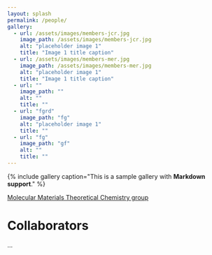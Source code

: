 ```yaml
---
layout: splash
permalink: /people/
gallery:
  - url: /assets/images/members-jcr.jpg
    image_path: /assets/images/members-jcr.jpg
    alt: "placeholder image 1"
    title: "Image 1 title caption"
  - url: /assets/images/members-mer.jpg
    image_path: /assets/images/members-mer.jpg
    alt: "placeholder image 1"
    title: "Image 1 title caption"
  - url: "" 
    image_path: ""
    alt: ""
    title: ""
  - url: "fgrd"
    image_path: "fg"
    alt: "placeholder image 1"
    title: ""
  - url: "fg"
    image_path: "gf"
    alt: ""
    title: ""
---
```


{% include gallery caption="This is a sample gallery with **Markdown support**." %}

 
[Molecular Materials Theoretical Chemistry group](http://www.molmattc.com/)


# Collaborators
...  



